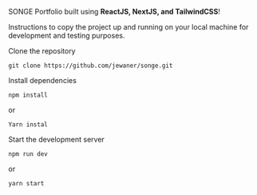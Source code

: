 
SONGE Portfolio built using **ReactJS, NextJS, and TailwindCSS**!


Instructions to copy the project up and running on your local machine for development and testing purposes.

Clone the repository

```
git clone https://github.com/jewaner/songe.git

```


Install dependencies
```
npm install 

```

or

```
Yarn instal
```

Start the development server

```
npm run dev
```

or

```
yarn start 
```

